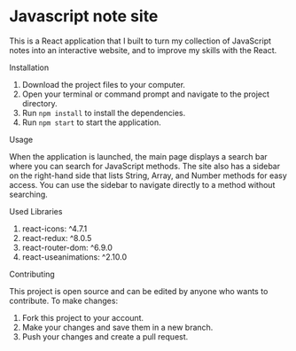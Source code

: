 # Javascript note site

This is a React application that I built to turn my collection of JavaScript notes into an interactive website, and to improve my skills with the React.


Installation
1. Download the project files to your computer.
2. Open your terminal or command prompt and navigate to the project directory.
3. Run `npm install` to install the dependencies.
4. Run `npm start` to start the application.

Usage

When the application is launched, the main page displays a search bar where you can search for JavaScript methods. The site also has a sidebar on the right-hand side that lists String, Array, and Number methods for easy access. You can use the sidebar to navigate directly to a method without searching.

Used Libraries

1. react-icons: ^4.7.1
2. react-redux: ^8.0.5
3. react-router-dom: ^6.9.0
4. react-useanimations: ^2.10.0

Contributing

This project is open source and can be edited by anyone who wants to contribute. To make changes:

1. Fork this project to your account.
3. Make your changes and save them in a new branch.
4. Push your changes and create a pull request.